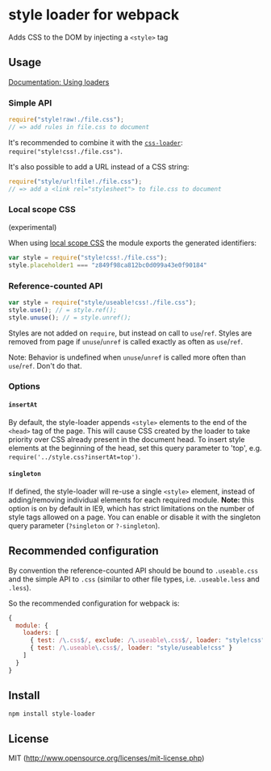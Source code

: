 # style loader for webpack

Adds CSS to the DOM by injecting a `<style>` tag

## Usage

[Documentation: Using loaders](http://webpack.github.io/docs/using-loaders.html)

### Simple API

``` javascript
require("style!raw!./file.css");
// => add rules in file.css to document
```

It's recommended to combine it with the [`css-loader`](https://github.com/webpack/css-loader): `require("style!css!./file.css")`.

It's also possible to add a URL instead of a CSS string:

``` javascript
require("style/url!file!./file.css");
// => add a <link rel="stylesheet"> to file.css to document
```

### Local scope CSS

(experimental)

When using [local scope CSS](https://github.com/webpack/css-loader#local-scope) the module exports the generated identifiers:

``` javascript
var style = require("style!css!./file.css");
style.placeholder1 === "z849f98ca812bc0d099a43e0f90184"
```

### Reference-counted API

``` javascript
var style = require("style/useable!css!./file.css");
style.use(); // = style.ref();
style.unuse(); // = style.unref();
```

Styles are not added on `require`, but instead on call to `use`/`ref`. Styles are removed from page if `unuse`/`unref` is called exactly as often as `use`/`ref`.

Note: Behavior is undefined when `unuse`/`unref` is called more often than `use`/`ref`. Don't do that.

### Options

#### `insertAt`

By default, the style-loader appends `<style>` elements to the end of the `<head>` tag of the page. This will cause CSS created by the loader to take priority over CSS already present in the document head. To insert style elements at the beginning of the head, set this query parameter to 'top', e.g. `require('../style.css?insertAt=top')`.

#### `singleton`

If defined, the style-loader will re-use a single `<style>` element, instead of adding/removing individual elements for each required module. **Note:** this option is on by default in IE9, which has strict limitations on the number of style tags allowed on a page. You can enable or disable it with the singleton query parameter (`?singleton` or `?-singleton`).

## Recommended configuration

By convention the reference-counted API should be bound to `.useable.css` and the simple API to `.css` (similar to other file types, i.e. `.useable.less` and `.less`).

So the recommended configuration for webpack is:

``` javascript
{
  module: {
    loaders: [
      { test: /\.css$/, exclude: /\.useable\.css$/, loader: "style!css" },
      { test: /\.useable\.css$/, loader: "style/useable!css" }
    ]
  }
}
```

## Install

```
npm install style-loader
```

## License

MIT (http://www.opensource.org/licenses/mit-license.php)
